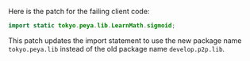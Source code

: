 Here is the patch for the failing client code:

```java
import static tokyo.peya.lib.LearnMath.sigmoid;
```

This patch updates the import statement to use the new package name `tokyo.peya.lib` instead of the old package name `develop.p2p.lib`.
